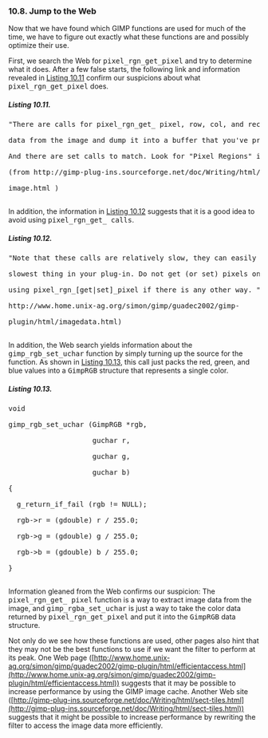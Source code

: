 ### 10.8\. Jump to the Web

Now that we have found which GIMP functions are used for much of the time, we have to figure out exactly what these functions are and possibly optimize their use.

First, we search the Web <a name="iddle2405"></a><a name="iddle2406"></a><a name="iddle2407"></a><a name="iddle2408"></a><a name="iddle2409"></a>for <tt>pixel_rgn_get_pixel</tt> and try to determine what it does. After a few false starts, the following link and information revealed in [Listing 10.11](ch10lev1sec8.html#ch10ex11) confirm our suspicions about what <tt>pixel_rgn_get_pixel</tt> does.

<a name="ch10ex11"></a>

##### Listing 10.11\.

<pre>"There are calls for pixel_rgn_get_ pixel, row, col, and rect, which grab

data from the image and dump it into a buffer that you've pre-allocated.

And there are set calls to match. Look for "Pixel Regions" in gimp.h."

(from http://gimp-plug-ins.sourceforge.net/doc/Writing/html/sect-

image.html )

</pre>

In addition, the information in [Listing 10.12](ch10lev1sec8.html#ch10ex12) suggests that it is a good idea to avoid using <tt>pixel_rgn_get_ calls</tt>.

<a name="ch10ex12"></a>

##### Listing 10.12\.

<pre>"Note that these calls are relatively slow, they can easily be the

slowest thing in your plug-in. Do not get (or set) pixels one at a time

using pixel_rgn_[get|set]_pixel if there is any other way. " (from

http://www.home.unix-ag.org/simon/gimp/guadec2002/gimp-

plugin/html/imagedata.html)

</pre>

In addition, the Web search yields information about <a name="iddle2410"></a>the <tt>gimp_rgb_set_uchar</tt> function by simply turning up the source for the function. As shown in [Listing 10.13](ch10lev1sec8.html#ch10ex13), this call just packs the red, green, and blue values into a <tt>GimpRGB</tt> structure that represents a single color.

<a name="ch10ex13"></a>

##### Listing 10.13\.

<pre>void

gimp_rgb_set_uchar (GimpRGB *rgb,

                    guchar r,

                    guchar g,

                    guchar b)

{

  g_return_if_fail (rgb != NULL);

  rgb->r = (gdouble) r / 255.0;

  rgb->g = (gdouble) g / 255.0;

  rgb->b = (gdouble) b / 255.0;

}

</pre>

Information gleaned from the Web confirms our suspicion: The <tt>pixel_rgn_get_ pixel</tt> function is a way to extract image <a name="iddle2411"></a><a name="iddle2412"></a>data from the image, and <tt>gimp_rgba_set_uchar</tt> is just a way to take the color data returned by <tt>pixel_rgn_get_pixel</tt> and put it into the <tt>GimpRGB</tt> data structure.

Not only do we see how these functions are used, other pages also hint that they may not be the best functions to use if we want the filter to perform at its peak. One Web page ([http://www.home.unix-ag.org/simon/gimp/guadec2002/gimp-plugin/html/efficientaccess.html](http://www.home.unix-ag.org/simon/gimp/guadec2002/gimp-plugin/html/efficientaccess.html)) suggests that it may be possible to increase performance by using the GIMP image cache. Another Web site ([http://gimp-plug-ins.sourceforge.net/doc/Writing/html/sect-tiles.html](http://gimp-plug-ins.sourceforge.net/doc/Writing/html/sect-tiles.html)) suggests that it might be possible to increase performance by rewriting the filter to access the image <a name="iddle2413"></a><a name="iddle2414"></a><a name="iddle2415"></a><a name="iddle2416"></a>data more efficiently.
